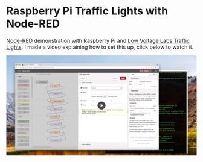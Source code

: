 # Raspberry Pi Traffic Lights with Node-RED

[Node-RED](https://nodered.org/) demonstration with Raspberry Pi and [Low Voltage Labs Traffic Lights](http://lowvoltagelabs.com/products/pi-traffic/).  I made a video explaining how to set this up, click below to watch it.

[![video](videothumb.png)](https://www.youtube.com/watch?v=bkJuzFdnLUg)
